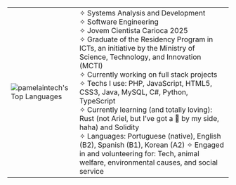 <table>
  <tr>
    <td>
<img src="https://github-readme-stats.vercel.app/api/top-langs/?username=pamelaintech&langs_count=20&theme=midnight-purple&show_icons=true&hide_border=false&layout=compact" alt="pamelaintech's Top Languages"/>
    </td>
    <td>
      <div align="left">
        ✧ Systems Analysis and Development<br>
        ✧ Software Engineering<br>
        ✧ Jovem Cientista Carioca 2025 <br>
        ✧ Graduate of the Residency Program in ICTs, an initiative by the Ministry of Science, 
        Technology, and Innovation (MCTI)<br>
        ✧ Currently working on full stack projects<br>
        ✧ Techs I use: PHP, JavaScript, HTML5, CSS3, Java, MySQL,
        C#, Python, TypeScript<br>
        ✧ Currently learning (and totally loving): Rust (not Ariel, but I’ve got a 🦀 by my side, haha) and Solidity <br>
        ✧ Languages: Portuguese (native), English (B2), Spanish (B1), Korean (A2)
        ✧ Engaged in and volunteering for: Tech, animal welfare, environmental causes, and social service<br>
              </div>
    </td>
   <!-- <td>
      <img src="https://media.giphy.com/media/ao9DUiTKH60XS/giphy.gif" alt="Dancing Robot" height="200"/>
    </td> -->
  </tr>
</table>
